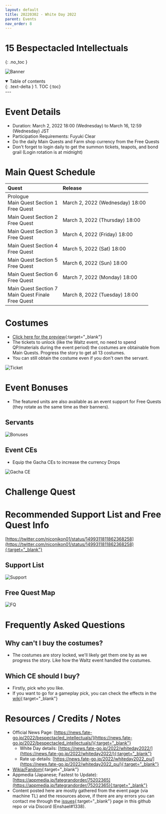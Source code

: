 ```yaml
---
layout: default
title: 20220302 - White Day 2022
parent: Events
nav_order: 8
---
```


# 15 Bespectacled Intellectuals
{: .no_toc }


![Banner](https://news.fate-go.jp/wp-content/uploads/2022/bespectacled_intellectuals_full_awpqa/top_banner.png)

<details open markdown="block">
  <summary>
    Table of contents
  </summary>
  {: .text-delta }
1. TOC
{:toc}
</details>
---

# Event Details
- Duration: March 2, 2022 18:00 (Wednesday) to March 16, 12:59 (Wednesday) JST
- Participation Requirements: Fuyuki Clear
- Do the daily Main Quests and Farm shop currency from the Free Quests
- Don't forget to login daily to get the summon tickets, teapots, and bond grail (Login rotation is at midnight)

# Main Quest Schedule

| Quest | Release |
| :-- | :-- |
| Prologue<br/>Main Quest Section 1<br/>Free Quest | March 2, 2022 (Wednesday) 18:00 |
| Main Quest Section 2<br/>Free Quest | March 3, 2022 (Thursday) 18:00 |
| Main Quest Section 3<br/>Free Quest | March 4, 2022 (Friday) 18:00 |
| Main Quest Section 4<br/>Free Quest | March 5, 2022 (Sat) 18:00 |
| Main Quest Section 5<br/>Free Quest | March 6, 2022 (Sun) 18:00 |
| Main Quest Section 6<br/>Free Quest | March 7, 2022 (Monday) 18:00 |
| Main Quest Section 7<br/>Main Quest Finale<br/>Free Quest | March 8, 2022 (Tuesday) 18:00 |

# Costumes
- [Click here for the preview](https://news.fate-go.jp/2022/whiteday2022_glassesdress/){:target="_blank"}
- The tickets to unlock (like the Waltz event, no need to spend QP/materials during the event period) the costumes are obtainable from Main Quests. Progress the story to get all 13 costumes.
- You can still obtain the costume even if you don't own the servant.

![Ticket](https://news.fate-go.jp/wp-content/uploads/2022/bespectacled_intellectuals_full_awpqa/info_image_02.png)

# Event Bonuses
- The featured units are also available as an event support for Free Quests (they rotate as the same time as their banners).

## Servants

![Bonuses](https://pbs.twimg.com/media/FM1diuHaQAIyZ7X?format=jpg&name=4096x4096)

## Event CEs
- Equip the Gacha CEs to increase the currency Drops
  
![Gacha CE](https://news.fate-go.jp/wp-content/uploads/2022/bespectacled_intellectuals_full_awpqa/info_howto_02.png)

# Challenge Quest

# Recommended Support List and Free Quest Info
[https://twitter.com/niconikon01/status/1499311811862368258](https://twitter.com/niconikon01/status/1499311811862368258){:target="_blank"}

## Support List

![Support](https://pbs.twimg.com/media/FM6gFbxakAgkr-U?format=jpg&name=large)

## Free Quest Map

![FQ](https://pbs.twimg.com/media/FM6gCU2agAEskcL?format=jpg&name=4096x4096)

# Frequently Asked Questions

## Why can't I buy the costumes?
- The costumes are story locked, we'll likely get them one by as we progress the story. Like how the Waltz event handled the costumes.

## Which CE should I buy?
- Firstly, pick who you like.
- If you want to go for a gameplay pick, you can check the effects in the [wiki](https://fategrandorder.fandom.com/wiki/15_Bespectacled_Intellectuals#Summoning_Campaign){:target="_blank"}

# Resources / Credits / Notes

- Official News Page: [https://news.fate-go.jp/2022/bespectacled_intellectuals/](https://news.fate-go.jp/2022/bespectacled_intellectuals/){:target="_blank"}
    - White Day details: [https://news.fate-go.jp/2022/whiteday2022/](https://news.fate-go.jp/2022/whiteday2022/){:target="_blank"}
    - Rate up details: [https://news.fate-go.jp/2022/whiteday2022_pu/](https://news.fate-go.jp/2022/whiteday2022_pu/){:target="_blank"}
- [Wikia/Fandom](https://fategrandorder.fandom.com/wiki/15_Bespectacled_Intellectuals){:target="_blank"}
- Appmedia (Japanese; Fastest to Update): [https://appmedia.jp/fategrandorder/75202365](https://appmedia.jp/fategrandorder/75202365){:target="_blank"}
- Content posted here are mostly gathered from the event page (via machine TL) and the resources above, if there are any errors you can contact me through the [issues](https://github.com/r-grandorder/fgo-guides/issues){:target="_blank"} page in this github repo or via Discord (Enshael#1338).
